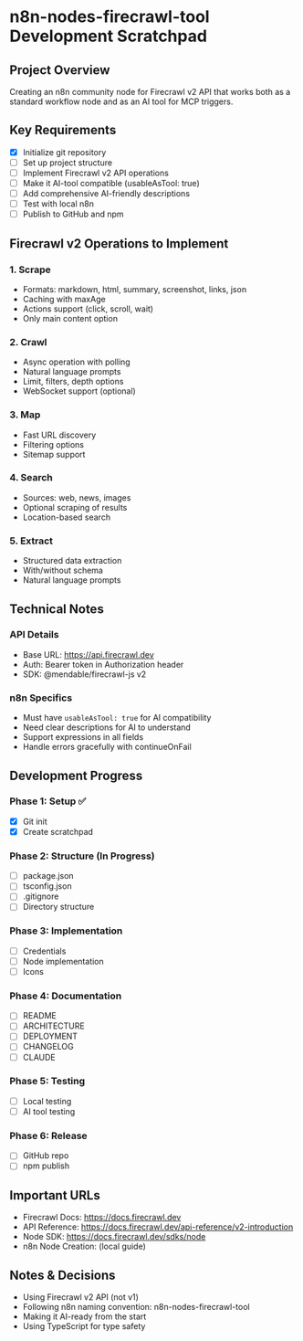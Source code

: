 # n8n-nodes-firecrawl-tool Development Scratchpad

## Project Overview
Creating an n8n community node for Firecrawl v2 API that works both as a standard workflow node and as an AI tool for MCP triggers.

## Key Requirements
- [x] Initialize git repository
- [ ] Set up project structure
- [ ] Implement Firecrawl v2 API operations
- [ ] Make it AI-tool compatible (usableAsTool: true)
- [ ] Add comprehensive AI-friendly descriptions
- [ ] Test with local n8n
- [ ] Publish to GitHub and npm

## Firecrawl v2 Operations to Implement

### 1. Scrape
- Formats: markdown, html, summary, screenshot, links, json
- Caching with maxAge
- Actions support (click, scroll, wait)
- Only main content option

### 2. Crawl
- Async operation with polling
- Natural language prompts
- Limit, filters, depth options
- WebSocket support (optional)

### 3. Map
- Fast URL discovery
- Filtering options
- Sitemap support

### 4. Search
- Sources: web, news, images
- Optional scraping of results
- Location-based search

### 5. Extract
- Structured data extraction
- With/without schema
- Natural language prompts

## Technical Notes

### API Details
- Base URL: https://api.firecrawl.dev
- Auth: Bearer token in Authorization header
- SDK: @mendable/firecrawl-js v2

### n8n Specifics
- Must have `usableAsTool: true` for AI compatibility
- Need clear descriptions for AI to understand
- Support expressions in all fields
- Handle errors gracefully with continueOnFail

## Development Progress

### Phase 1: Setup ✅
- [x] Git init
- [x] Create scratchpad

### Phase 2: Structure (In Progress)
- [ ] package.json
- [ ] tsconfig.json
- [ ] .gitignore
- [ ] Directory structure

### Phase 3: Implementation
- [ ] Credentials
- [ ] Node implementation
- [ ] Icons

### Phase 4: Documentation
- [ ] README
- [ ] ARCHITECTURE
- [ ] DEPLOYMENT
- [ ] CHANGELOG
- [ ] CLAUDE

### Phase 5: Testing
- [ ] Local testing
- [ ] AI tool testing

### Phase 6: Release
- [ ] GitHub repo
- [ ] npm publish

## Important URLs
- Firecrawl Docs: https://docs.firecrawl.dev
- API Reference: https://docs.firecrawl.dev/api-reference/v2-introduction
- Node SDK: https://docs.firecrawl.dev/sdks/node
- n8n Node Creation: (local guide)

## Notes & Decisions
- Using Firecrawl v2 API (not v1)
- Following n8n naming convention: n8n-nodes-firecrawl-tool
- Making it AI-ready from the start
- Using TypeScript for type safety